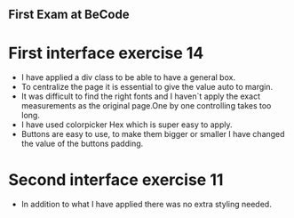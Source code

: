 ## First Exam at BeCode

# First interface exercise 14 
* I have applied a div class to be able to have a general box.
* To centralize the page it is essential to give the value auto to margin.
* It was difficult to find the right fonts and I haven`t apply the exact measurements as the original page.One by one controlling takes too long.
* I have used colorpicker Hex which is super easy to apply.
* Buttons are easy to use, to make them bigger or smaller I have changed the value of the buttons padding.

# Second interface exercise 11
* In addition to what I have applied there was no extra styling needed.


